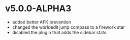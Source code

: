 # v5.0.0-ALPHA3

* added better AFK prevention
* changed the worldedit jump compass to a firework star
* disabled the plugin that adds the sidebar stats